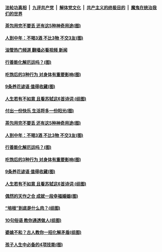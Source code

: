 ####  [法轮功真相](../../../../basic/blob/master/README.md?t=10152231) &nbsp;|&nbsp; [九评共产党](../../../../9ping.md/blob/master/README.md?t=10152231) &nbsp;|&nbsp; [解体党文化](../../../../jtdwh.md/blob/master/README.md?t=10152231)  &nbsp;|&nbsp; [共产主义的终极目的](../../../../gczydzjmd.md/blob/master/README.md?t=10152231) &nbsp;|&nbsp; [魔鬼在统治我们的世界](../../../../mgztzwmdsj.md/blob/master/README.md?t=10152231) 

#### [茶包用完不要丢 还有这5种神奇用途(图)](../pages/p8/1019122.md?t=10152231) 

#### [人到中年：不喝3酒 不比3物 不交3友(图)](../pages/p8/1019107.md?t=10152231) 

#### [油管热门频道 翻墙必看视频 新闻](http://209.250.226.216:81/youtube.html?10152231)

#### [行善能化解厄运吗？(图)](../pages/p8/1019065.md?t=10152231) 

#### [吃饱后的3种行为 对身体有重要影响(图)](../pages/p8/1019018.md?t=10152231) 

#### [9条养花谚语 值得收藏(图)](../pages/p8/1019013.md?t=10152231) 

#### [人生若有不如意 且看苏轼这6首诗词 (组图)](../pages/p8/1018696.md?t=10152231) 


#### [付出一份快乐 生活将多一份阳光(图)](../pages/p8/1019173.md?t=10152231) 

#### [茶包用完不要丢 还有这5种神奇用途(图)](../pages/p8/1019122.md?t=10152231) 


#### [人到中年：不喝3酒 不比3物 不交3友(图)](../pages/p8/1019107.md?t=10152231) 


#### [行善能化解厄运吗？(图)](../pages/p8/1019065.md?t=10152231) 


#### [吃饱后的3种行为 对身体有重要影响(图)](../pages/p8/1019018.md?t=10152231) 

#### [9条养花谚语 值得收藏(图)](../pages/p8/1019013.md?t=10152231) 

#### [人生若有不如意 且看苏轼这6首诗词 (组图)](../pages/p8/1018696.md?t=10152231) 



#### [偶然的天作之合 成就一段幸福婚姻(图)](../pages/p8/1018896.md?t=10152231) 

#### [“培根”到底是什么肉？(组图)](../pages/p8/1018951.md?t=10152231) 


#### [10句俗语 教你通透做人(组图)](../pages/p8/1017517.md?t=10152231) 


#### [婆媳不和？古人教你一招化解矛盾(组图)](../pages/p8/1018895.md?t=10152231) 

#### [孩子人生中必备的4项技能(图)](../pages/p8/1018869.md?t=10152231) 

<img src='http://gfw-breaker.win/goodnews/indexes/p8.md' width='0px' height='0px'/>
